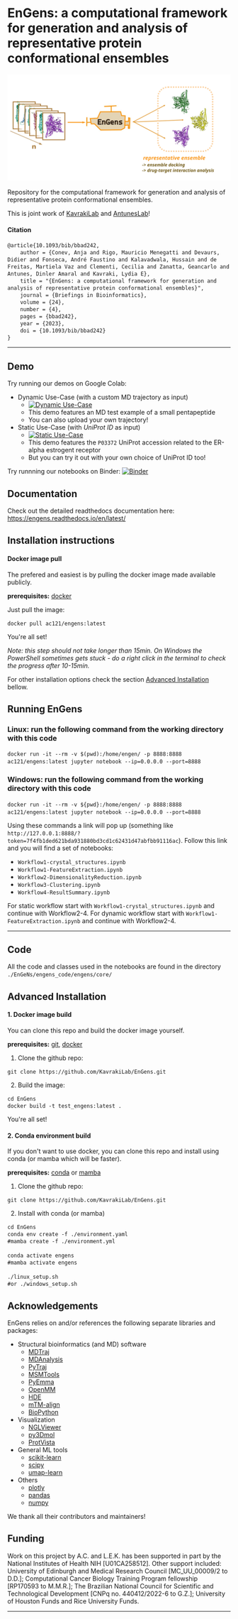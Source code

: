 # EnGens: a computational framework for generation and analysis of representative protein conformational ensembles

![Alt text](./preprint/large-logo.svg)


Repository for the computational framework for generation and analysis of representative protein conformational ensembles.

This is joint work of [KavrakiLab](https://kavrakilab.org/) and [AntunesLab](https://dinlerantunes.com/lab/)!

#### Citation

```
@article{10.1093/bib/bbad242,
    author = {Conev, Anja and Rigo, Mauricio Menegatti and Devaurs, Didier and Fonseca, André Faustino and Kalavadwala, Hussain and de Freitas, Martiela Vaz and Clementi, Cecilia and Zanatta, Geancarlo and Antunes, Dinler Amaral and Kavraki, Lydia E},
    title = "{EnGens: a computational framework for generation and analysis of representative protein conformational ensembles}",
    journal = {Briefings in Bioinformatics},
    volume = {24},
    number = {4},
    pages = {bbad242},
    year = {2023},
    doi = {10.1093/bib/bbad242}
}
```
___

## Demo 

Try running our demos on Google Colab: 
- Dynamic Use-Case (with a custom MD trajectory as input)
  -  [![Dynamic Use-Case](https://colab.research.google.com/assets/colab-badge.svg)](https://colab.research.google.com/drive/1xzLulErjkvC4gIQYM1md-n7jaL6dDLKK?usp=sharing)
  -  This demo features an MD test example of a small pentapeptide
  -  You can also upload your own trajectory!
- Static Use-Case (with _UniProt ID_ as input) 
  - [![Static Use-Case](https://colab.research.google.com/assets/colab-badge.svg)](https://colab.research.google.com/drive/1rVeWH8CdUtbvmVCTZkxleRCRTe8dW5LN?usp=sharing)  
  - This demo features the `P03372` UniProt accession related to the ER-alpha estrogent receptor
  - But you can try it out with your own choice of UniProt ID too!

Try runnning our notebooks on Binder:
[![Binder](https://mybinder.org/badge_logo.svg)](https://mybinder.org/v2/gh/KavrakiLab/EnGens/binder?labpath=Workflow1-FeatureExtraction.ipynb)


## Documentation

Check out the detailed readthedocs documentation here: https://engens.readthedocs.io/en/latest/

## Installation instructions

#### Docker image pull
The prefered and easiest is by pulling the docker image made available publicly.

**prerequisites:** [docker](https://docs.docker.com/get-docker/)

Just pull the image:

```
docker pull ac121/engens:latest
```
You're all set!

_Note: this step should not take longer than 15min. On Windows the PowerShell sometimes gets stuck - do a right click in the terminal to check the progress after 10-15min._

For other installation options check the section [Advanced Installation](#advanced-installation) bellow.

## Running EnGens

### Linux: run the following command from the working directory with this code

`docker run -it --rm -v $(pwd):/home/engen/ -p 8888:8888 ac121/engens:latest jupyter notebook --ip=0.0.0.0 --port=8888`

### Windows: run the following command from the working directory with this code

`docker run -it --rm -v ${pwd}:/home/engen/ -p 8888:8888 ac121/engens:latest jupyter notebook --ip=0.0.0.0 --port=8888`

Using these commands a link will pop up (something like `http://127.0.0.1:8888/?token=7f4fb1ded621bda931880bd3cd1c62431d47abfbb91116ac`). 
Follow this link and you will find a set of notebooks:

- `Workflow1-crystal_structures.ipynb`
- `Workflow1-FeatureExtraction.ipynb`
- `Workflow2-DimensionalityReduction.ipynb`
- `Workflow3-Clustering.ipynb`
- `Workflow4-ResultSummary.ipynb`

For static workflow start with `Workflow1-crystal_structures.ipynb` and continue with Workflow2-4.
For dynamic workflow start with `Workflow1-FeatureExtraction.ipynb` and continue with Workflow2-4. 
___

## Code

All the code and classes used in the notebooks are found in the directory `./EnGeNs/engens_code/engens/core/`

## Advanced Installation

#### 1. Docker image build
You can clone this repo and build the docker image yourself.

**prerequisites:**  [git](https://git-scm.com/book/en/v2/Getting-Started-Installing-Git), [docker](https://docs.docker.com/get-docker/)


1. Clone the github repo:

```
git clone https://github.com/KavrakiLab/EnGens.git
```

2. Build the image:

```
cd EnGens
docker build -t test_engens:latest .
```

You're all set!

#### 2. Conda environment build
If you don't want to use docker, you can clone this repo and install using conda (or mamba which will be faster).

**prerequisites:** [conda](https://docs.conda.io/projects/conda/en/latest/user-guide/install/index.html#) or [mamba](https://mamba.readthedocs.io/en/latest/installation.html)

1. Clone the github repo:

```
git clone https://github.com/KavrakiLab/EnGens.git
```

2. Install with conda (or mamba)

```
cd EnGens
conda env create -f ./environment.yaml
#mamba create -f ./environment.yml

conda activate engens
#mamba activate engens

./linux_setup.sh
#or ./windows_setup.sh
```

## Acknowledgements

EnGens relies on and/or references the following separate libraries and packages:

- Structural bioinformatics (and MD) software 
  - [MDTraj](https://www.mdtraj.org/)
  - [MDAnalysis](https://www.mdanalysis.org/)
  - [PyTraj](https://github.com/Amber-MD/pytraj)
  - [MSMTools](https://github.com/markovmodel/msmtools)
  - [PyEmma](http://www.emma-project.org/latest/)
  - [OpenMM](https://openmm.org/)
  - [HDE](https://github.com/hsidky/srv)
  - [mTM-align](https://yanglab.nankai.edu.cn/mTM-align/)
  - [BioPython](https://biopython.org/)
- Visualization 
  - [NGLViewer](http://nglviewer.org/nglview/latest/)
  - [py3Dmol](https://github.com/avirshup/py3dmol)
  - [ProtVista](https://ebi-uniprot.github.io/ProtVista/userGuide.html)
- General ML tools 
  -   [scikit-learn](https://scikit-learn.org/)
  -   [scipy](https://scipy.org/)
  -   [umap-learn](https://umap-learn.readthedocs.io/en/latest/)
- Others
  - [plotly](https://plotly.com/)
  - [pandas](https://pandas.pydata.org/)
  - [numpy](https://numpy.org/)
  
We thank all their contributors and maintainers!

## Funding

Work on this project by A.C. and L.E.K. has been supported in part by the National Institutes of Health NIH [U01CA258512]. Other support included: University of Edinburgh and Medical Research Council [MC_UU_00009/2 to D.D.]; Computational Cancer Biology Training Program fellowship [RP170593 to M.M.R.]; The Brazilian National Council for Scientific and Technological Development [CNPq no. 440412/2022-6 to G.Z.]; University of Houston Funds and Rice University Funds.
___
